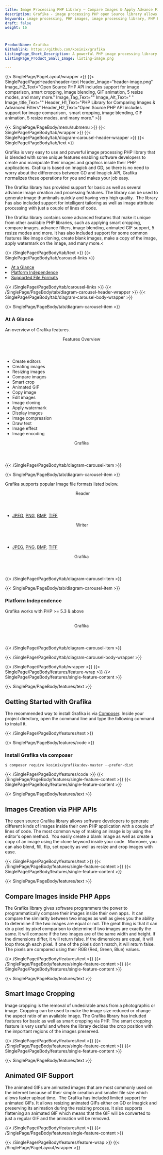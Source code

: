 ```yaml
---
title: Image Processing PHP Library – Compare Images & Apply Advance Filters
description: Grafika - image processing PHP open Source library allows programmers to compare Images, apply smart crop & Advance Filters or image blending with ease.
keywords: image processing, PHP images, image processing library, PHP PNG API, PHP JPG, PHP image API, PHP Image creation, Modify images, Image filtering API, PHP  fade image , image filtering  API, image animation, 3d image  rendering, plasma effect, PHP Image Binarization, Display images, Transform images in PHP
draft: false
weight: 16



ProductName: Grafika
Githublink: https://github.com/kosinix/grafika
ListingPage_Short_Description: A powerful PHP image processing library that gives software Engineers the ability to compare Images, apply smart crop & advance filters and much more inside their own apps.
ListingPage_Product_Small_Image: listing-image.png 

---
```


{{< SinglePage/PageLayout/wrapper >}}
{{< SinglePage/PageHeader/header-text
Header_Image="header-image.png"
Image_H2_Text="Open Source PHP API includes support for image comparison,  smart cropping, image blending, GIF animation, 5 resize modes, and many more."
Image_Tag_Text=""
Image_Alt_Text=" "
Image_title_Text=""
Header_H1_Text="PHP Library for Comparing Images & Advanced Filters"
Header_H2_Text="Open Source PHP API includes support for image comparison,  smart cropping, image blending, GIF animation, 5 resize modes, and many more." >}}

{{< SinglePage/PageBody/menu/submenu >}}
{{< SinglePage/PageBody/tab/wrapper >}}
{{< SinglePage/PageBody/tab/diagram-carousel-header-wrapper >}}
{{< SinglePage/PageBody/tab/text >}}



<p>Grafika is very easy to use and powerful image processing PHP library that is blended with some unique features enabling software developers to create and manipulate their images and graphics inside their PHP applications. Grafika is based on Imagick and GD, so there is no need to worry about the differences between GD and Imagick API, Grafika normalizes these operations for you and makes your job easy.</p>
<p>The Grafika library has provided support for basic as well as several advance image creation and processing features. The library can be used to generate image thumbnails quickly and having very high quality.  The library has also included support for intelligent tailoring as well as image attribute processing with just a couple of lines of code.</p>
<p>The Grafika library contains some advanced features that make it unique from other available PHP libraries, such as applying smart cropping, compare images, advance filters, image blending, animated GIF support, 5 resize modes and more. It has also included support for some common features like image cloning, create blank images, make a copy of the image, apply watermark on the image, and many more.&lt;</p>

{{< /SinglePage/PageBody/tab/text >}}
{{< SinglePage/PageBody/tab/carousel-links >}}

<li data-target="#diagramcarousel" data-slide-to="0"><a href="#">At a Glance</a></li>
<li data-target="#diagramcarousel" data-slide-to="2"><a href="#">Platform Independence</a></li>
<li data-target="#diagramcarousel" data-slide-to="1"><a class="activetab" href="#">Supported File Formats</a></li>


{{< /SinglePage/PageBody/tab/carousel-links >}}
{{< /SinglePage/PageBody/tab/diagram-carousel-header-wrapper >}}
{{< SinglePage/PageBody/tab/diagram-carousel-body-wrapper >}}

{{< SinglePage/PageBody/tab/diagram-carousel-item >}}
<h3>At A Glance</h3>
<p>An overview of Grafika features.</p>
<div class="diagram1 d1-poi">
<div class="d1-row">
<div class="d1-col d1-right"><header>Features Overview</header>
<ul>
<li>Create editors</li>
<li>Creating images</li>
<li>Resizing images</li>
<li>Compare images</li>
<li>Smart crop</li>
<li>Animated GIF</li>
<li>Copy image</li>
<li>Edit images</li>
<li>Image cloning</li>
<li>Apply watermark</li>
<li>Display images</li>
<li>Image compression</li>
<li>Draw text</li>
<li>Image effect</li>
<li>Image encoding</li>
</ul>
</div>
</div>
<div class="d1-logo" style="border: none;"><header>Grafika</header><footer><small></small></footer></div>
<!--/logo--></div>
<!--/diagram1-->
{{< /SinglePage/PageBody/tab/diagram-carousel-item >}}

{{< SinglePage/PageBody/tab/diagram-carousel-item >}}
<p>Grafika supports popular Image file formats listed below.</p>
<div class="diagram1 d2  d1-poi">
<div class="d1-row">
<div class="d1-col d1-left"><header><i class="fa fa-arrows-v "> </i> Reader</header>
<ul>
<li><a href="https://docs.fileformat.com/image/jpeg/">JPEG</a>,
<a href="https://docs.fileformat.com/image/png/">PNG</a>,
<a href="https://docs.fileformat.com/image/bmp/">BMP</a>,
<a href="https://docs.fileformat.com/image/tiff/">TIFF</a> 
</li>
</ul>
</div>
<!--/left-->
<div class="d1-col d1-right"><header><i class="fa  fa-long-arrow-down"></i> Writer</header>
<ul>
<li><a href="https://docs.fileformat.com/image/jpeg/">JPEG</a>,
<a href="https://docs.fileformat.com/image/png/">PNG</a>,
<a href="https://docs.fileformat.com/image/bmp/">BMP</a>,
<a href="https://docs.fileformat.com/image/tiff/">TIFF</a></li>
</ul>
</div>
<!--/right--></div>
<!--/row-->
<div class="d1-logo" style="border: none;"><header>Grafika</header><footer><small></small></footer></div>
<!--/logo--></div>
<!--/diagram2-->
{{< /SinglePage/PageBody/tab/diagram-carousel-item >}}

{{< SinglePage/PageBody/tab/diagram-carousel-item >}}
<h3>Platform Independence</h3>
<p>Grafika works with PHP &gt;= 5.3 & above</p>
<div class="diagram1 d1-oi">
<div class="d1-row"><!--/left-->
<div class="d1-col d1-right"> </div>
<!--/right--></div>
<!--/row-->
<div class="d1-logo" style="border: none;"><header>Grafika</header><footer><small></small></footer></div>
<!--/logo--></div>
<!--/diagram2 -->
{{< /SinglePage/PageBody/tab/diagram-carousel-item >}}

{{< /SinglePage/PageBody/tab/diagram-carousel-body-wrapper >}}

{{< /SinglePage/PageBody/tab/wrapper >}}
{{< SinglePage/PageBody/features/feature-wrap >}}
{{< SinglePage/PageBody/features/single-feature-content >}}

{{< SinglePage/PageBody/features/text >}}
<h2 class="h2title">Getting Started with Grafika</h2>
<p>The recommended way to install Grafika is via <a href="https://packagist.org/packages/imagecow/imagecow">Composer</a>. Inside your project directory, open the command line and type the following command to install it.</p>
{{< /SinglePage/PageBody/features/text >}}

{{< SinglePage/PageBody/features/code >}}
<h3><strong>Install Grafika via composer</strong></h3>
<pre><code class="html">$ composer require kosinix/grafika:dev-master --prefer-dist</code></pre>

{{< /SinglePage/PageBody/features/code >}}
{{< /SinglePage/PageBody/features/single-feature-content >}}
{{< SinglePage/PageBody/features/single-feature-content >}}

{{< SinglePage/PageBody/features/text >}}
<h2 class="h2title">Images Creation via PHP APIs</h2>
<p>The open source Grafika library allows software developers to generate different kinds of images inside their own PHP application with a couple of lines of code. The most common way of making an image is by using the editor's open method.  You easily create a blank image as well as create a copy of an image using the clone keyword inside your code.  Moreover, you can also blend, fill, flip, set opacity as well as resize and crop images with ease.</p>

{{< /SinglePage/PageBody/features/text >}}
{{< /SinglePage/PageBody/features/single-feature-content >}}
{{< SinglePage/PageBody/features/single-feature-content >}}

{{< SinglePage/PageBody/features/text >}}
<h2 class="h2title">Compare Images inside PHP Apps</h2>
<p>The Grafika library gives software programmers the power to programmatically compare their images inside their own apps.  It can compare the similarity between two images as well as gives you the ability to determine if the two images are equal or not. The great thing is that it can do a pixel by pixel comparison to determine if two images are exactly the same. It will compare if the two images are of the same width and height. If the dimensions differ, it will return false. If the dimensions are equal, it will loop through each pixel. If one of the pixels don't match, it will return false. The pixels are compared using their RGB (Red, Green, Blue) values.</p>

{{< /SinglePage/PageBody/features/text >}}
{{< /SinglePage/PageBody/features/single-feature-content >}}
{{< SinglePage/PageBody/features/single-feature-content >}}

{{< SinglePage/PageBody/features/text >}}
<h2 class="h2title">Smart Image Cropping</h2>
<p>Image cropping is the removal of undesirable areas from a photographic or image. Cropping can be used to make the image size reduced or change the aspect ratio of an available image. The Grafika library has included features for basic as well as smart cropping via PHP. The smart cropping feature is very useful and where the library decides the crop position with the important regions of the images preserved.</p>

{{< /SinglePage/PageBody/features/text >}}
{{< /SinglePage/PageBody/features/single-feature-content >}}
{{< SinglePage/PageBody/features/single-feature-content >}}

{{< SinglePage/PageBody/features/text >}}
<h2 class="h2title">Animated GIF Support</h2>
<p>The animated GIFs are animated images that are most commonly used on the internet because of their simple creation and smaller file size which allows faster upload time.  The Grafika has included limited support for animated GIFs. It allows resizing animated GIFs either on GD or Imagick and preserving its animation during the resizing process. It also supports flattening an animated GIF which means that the GIF will be converted to just a regular GIF and the animation will be removed.</p>

{{< /SinglePage/PageBody/features/text >}}
{{< /SinglePage/PageBody/features/single-feature-content >}}

{{< /SinglePage/PageBody/features/feature-wrap >}}
{{< /SinglePage/PageLayout/wrapper >}}